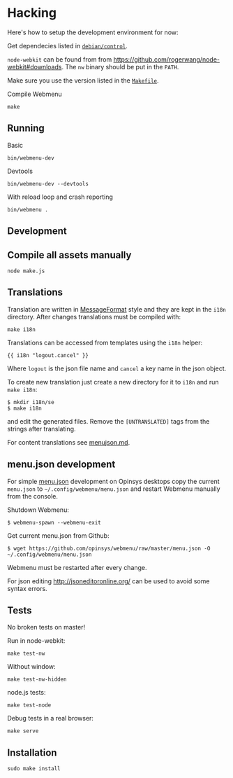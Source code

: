 # Hacking

Here's how to setup the development environment for now:

Get dependecies listed in [`debian/control`](https://github.com/opinsys/opinsys-debs/blob/master/packages/webmenu/debian/control).

`node-webkit` can be found from from <https://github.com/rogerwang/node-webkit#downloads>.
The `nw` binary should be put in the `PATH`.

Make sure you use the version listed in the [`Makefile`](https://github.com/opinsys/webmenu/blob/master/Makefile).

Compile Webmenu

    make

## Running

Basic

    bin/webmenu-dev

Devtools

    bin/webmenu-dev --devtools

With reload loop and crash reporting

    bin/webmenu .

## Development

## Compile all assets manually

    node make.js

## Translations

Translation are written in [MessageFormat][] style and they are kept in the
`i18n` directory. After changes translations must be compiled with:

    make i18n

Translations can be accessed from templates using the `i18n` helper:

    {{ i18n "logout.cancel" }}

Where `logout` is the json file name and `cancel` a key name in the json
object.

To create new translation just create a new directory for it  to `i18n` and run
`make i18n`:

    $ mkdir i18n/se
    $ make i18n

and edit the generated files. Remove the `[UNTRANSLATED]` tags from the strings
after translating.

For content translations see [menujson.md][menujson_i18n].

## menu.json development

For simple [menu.json][] development on Opinsys desktops copy the current
`menu.json` to `~/.config/webmenu/menu.json` and restart Webmenu manually from
the console.

Shutdown Webmenu:

    $ webmenu-spawn --webmenu-exit

Get current menu.json from Github:

    $ wget https://github.com/opinsys/webmenu/raw/master/menu.json -O ~/.config/webmenu/menu.json

Webmenu must be restarted after every change.

For json editing <http://jsoneditoronline.org/> can be used to avoid some
syntax errors.

## Tests

No broken tests on master!

Run in node-webkit:

    make test-nw

Without window:

    make test-nw-hidden

node.js tests:

    make test-node

Debug tests in a real browser:

    make serve

## Installation

    sudo make install


[Travis-CI]: https://travis-ci.org/opinsys/webmenu
[PhantomJS]: http://phantomjs.org/
[MessageFormat]: https://github.com/SlexAxton/messageformat.js
[menujson_i18n]: https://github.com/opinsys/webmenu/blob/master/docs/menujson.md#translations
[menu.json]: https://github.com/opinsys/webmenu/blob/master/docs/menujson.md
